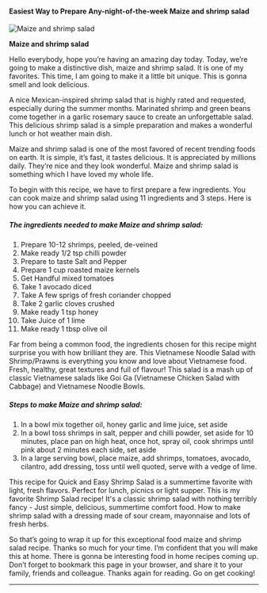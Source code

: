             

#### Easiest Way to Prepare Any-night-of-the-week Maize and shrimp salad

![Maize and shrimp salad](https://img-global.cpcdn.com/recipes/be614b5a0cc7bfce/751x532cq70/maize-and-shrimp-salad-recipe-main-photo.jpg)

**Maize and shrimp salad**

Hello everybody, hope you’re having an amazing day today. Today, we’re going to make a distinctive dish, maize and shrimp salad. It is one of my favorites. This time, I am going to make it a little bit unique. This is gonna smell and look delicious.

A nice Mexican-inspired shrimp salad that is highly rated and requested, especially during the summer months. Marinated shrimp and green beans come together in a garlic rosemary sauce to create an unforgettable salad. This delicious shrimp salad is a simple preparation and makes a wonderful lunch or hot weather main dish.

Maize and shrimp salad is one of the most favored of recent trending foods on earth. It is simple, it’s fast, it tastes delicious. It is appreciated by millions daily. They’re nice and they look wonderful. Maize and shrimp salad is something which I have loved my whole life.

To begin with this recipe, we have to first prepare a few ingredients. You can cook maize and shrimp salad using 11 ingredients and 3 steps. Here is how you can achieve it.

##### The ingredients needed to make Maize and shrimp salad:

1.  Prepare 10-12 shrimps, peeled, de-veined
2.  Make ready 1/2 tsp chilli powder
3.  Prepare to taste Salt and Pepper
4.  Prepare 1 cup roasted maize kernels
5.  Get Handful mixed tomatoes
6.  Take 1 avocado diced
7.  Take A few sprigs of fresh coriander chopped
8.  Take 2 garlic cloves crushed
9.  Make ready 1 tsp honey
10.  Take Juice of 1 lime
11.  Make ready 1 tbsp olive oil

Far from being a common food, the ingredients chosen for this recipe might surprise you with how brilliant they are. This Vietnamese Noodle Salad with Shrimp/Prawns is everything you know and love about Vietnamese food. Fresh, healthy, great textures and full of flavour! This salad is a mash up of classic Vietnamese salads like Goi Ga (Vietnamese Chicken Salad with Cabbage) and Vietnamese Noodle Bowls.

##### Steps to make Maize and shrimp salad:

1.  In a bowl mix together oil, honey garlic and lime juice, set aside
2.  In a bowl toss shrimps in salt, pepper and chilli powder, set aside for 10 minutes, place pan on high heat, once hot, spray oil, cook shrimps until pink about 2 minutes each side, set aside
3.  In a large serving bowl, place maize, add shrimps, tomatoes, avocado, cilantro, add dressing, toss until well quoted, serve with a vedge of lime.

This recipe for Quick and Easy Shrimp Salad is a summertime favorite with light, fresh flavors. Perfect for lunch, picnics or light supper. This is my favorite Shrimp Salad recipe! It's a classic shrimp salad with nothing terribly fancy - Just simple, delicious, summertime comfort food. How to make shrimp salad with a dressing made of sour cream, mayonnaise and lots of fresh herbs.

So that’s going to wrap it up for this exceptional food maize and shrimp salad recipe. Thanks so much for your time. I’m confident that you will make this at home. There is gonna be interesting food in home recipes coming up. Don’t forget to bookmark this page in your browser, and share it to your family, friends and colleague. Thanks again for reading. Go on get cooking!

* * *